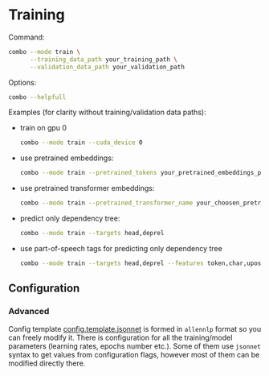 # Training

Command:
```bash
combo --mode train \
      --training_data_path your_training_path \
      --validation_data_path your_validation_path
```

Options:
```bash
combo --helpfull
```

Examples (for clarity without training/validation data paths):

* train on gpu 0

    ```bash
    combo --mode train --cuda_device 0
    ```

* use pretrained embeddings:

    ```bash
    combo --mode train --pretrained_tokens your_pretrained_embeddings_path --embedding_dim your_embeddings_dim
    ```

* use pretrained transformer embeddings:

    ```bash
    combo --mode train --pretrained_transformer_name your_choosen_pretrained_transformer
    ```

* predict only dependency tree:

    ```bash
    combo --mode train --targets head,deprel
    ```

* use part-of-speech tags for predicting only dependency tree

    ```bash
    combo --mode train --targets head,deprel --features token,char,upostag
    ```
  
## Configuration

### Advanced
Config template [config.template.jsonnet](config.template.jsonnet) is formed in `allennlp` format so you can freely modify it.
There is configuration for all the training/model parameters (learning rates, epochs number etc.).
Some of them use `jsonnet` syntax to get values from configuration flags, however most of them can be modified directly there.